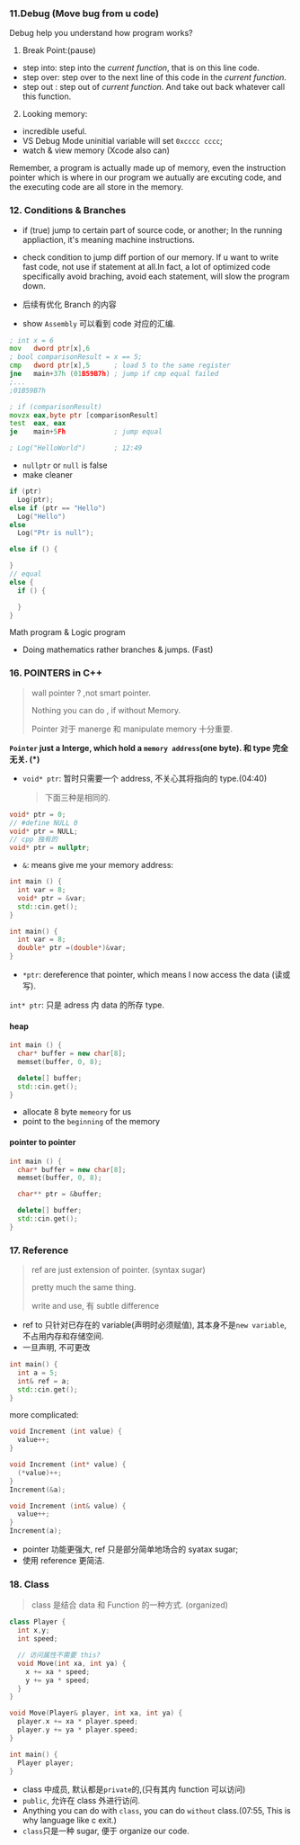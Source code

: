 ### 11.Debug (Move bug from u code)

Debug help you understand how program works?

1.  Break Point:(pause)

* step into: step into the _current function_, that is on this line code.
* step over: step over to the next line of this code in the _current function_.
* step out : step out of _current function_. And take out back whatever call this function.

2.  Looking memory:

* incredible useful.
* VS Debug Mode uninitial variable will set `0xcccc cccc`;
* watch & view memory (Xcode also can)

Remember, a program is actually made up of memory,
even the instruction pointer which is where in our program we autually are excuting code,
and the executing code are all store in the memory.

### 12. Conditions & Branches

* if (true) jump to certain part of source code, or another;
  In the running appliaction, it's meaning machine instructions.

* check condition to jump diff portion of our memory. If u want to write fast code, not use if statement at all.In fact, a lot of optimized code specifically avoid braching, avoid each statement, will slow the program down.

* 后续有优化 Branch 的内容
* show `Assembly` 可以看到 code 对应的汇编.

```asm
; int x = 6
mov   dword ptr[x],6
; bool comparisonResult = x == 5;
cmp   dword ptr[x],5      ; load 5 to the same register
jne   main+37h (01B59B7h) ; jump if cmp equal failed
;...
;01B59B7h

; if (comparisonResult)
movzx eax,byte ptr [comparisonResult]
test  eax, eax
je    main+5Fh            ; jump equal

; Log("HelloWorld")       ; 12:49
```

* `nullptr` or `null` is false
* make cleaner

```cpp
if (ptr)
  Log(ptr);
else if (ptr == "Hello")
  Log("Hello")
else
  Log("Ptr is null");
```

```cpp
else if () {

}
// equal
else {
  if () {

  }
}
```

Math program & Logic program

* Doing mathematics rather branches & jumps. (Fast)

### 16. POINTERS in C++

> wall pointer ? ,not smart pointer.
>
> Nothing you can do , if without Memory.
>
> Pointer 对于 manerge 和 manipulate memory 十分重要.

**`Pointer` just a Interge, which hold a `memory address`(one byte). 和 type 完全无关. (\*)**

* `void* ptr`: 暂时只需要一个 address, 不关心其将指向的 type.(04:40)
  > 下面三种是相同的.

```cpp
void* ptr = 0;
// #define NULL 0
void* ptr = NULL;
// cpp 独有的
void* ptr = nullptr;
```

* `&`: means give me your memory address:

```cpp
int main () {
  int var = 8;
  void* ptr = &var;
  std::cin.get();
}

int main() {
  int var = 8;
  double* ptr =(double*)&var;
}
```

* `*ptr`: dereference that pointer, which means I now access the data (读或写).

`int* ptr`: 只是 adress 内 data 的所存 type.

#### heap

```cpp
int main () {
  char* buffer = new char[8];
  memset(buffer, 0, 8);

  delete[] buffer;
  std::cin.get();
}
```

* allocate 8 byte `memeory` for us
* point to the `beginning` of the memory

#### pointer to pointer

```cpp
int main () {
  char* buffer = new char[8];
  memset(buffer, 0, 8);

  char** ptr = &buffer;

  delete[] buffer;
  std::cin.get();
}
```

### 17. Reference

> ref are just extension of pointer. (syntax sugar)
>
> pretty much the same thing.
>
> write and use, 有 subtle difference

* ref to 只针对已存在的 variable(声明时必须赋值), 其本身不是`new variable`, 不占用内存和存储空间.
* 一旦声明, 不可更改

```cpp
int main() {
  int a = 5;
  int& ref = a;
  std::cin.get();
}
```

more complicated:

```cpp
void Increment (int value) {
  value++;
}

void Increment (int* value) {
  (*value)++;
}
Increment(&a);

void Increment (int& value) {
  value++;
}
Increment(a);
```

* pointer 功能更强大, ref 只是部分简单地场合的 syatax sugar;
* 使用 reference 更简洁.

### 18. Class

> class 是结合 data 和 Function 的一种方式. (organized)

```cpp
class Player {
  int x,y;
  int speed;

  // 访问属性不需要 this?
  void Move(int xa, int ya) {
    x += xa * speed;
    y += ya * speed;
  }
}

void Move(Player& player, int xa, int ya) {
  player.x += xa * player.speed;
  player.y += ya * player.speed;
}

int main() {
  Player player;
}
```

* class 中成员, 默认都是`private`的,(只有其内 function 可以访问)
* `public`, 允许在 class 外进行访问.
* Anything you can do with `class`, you can do `without` class.(07:55, This is why language like c exit.)
* `class`只是一种 sugar, 便于 organize our code.
